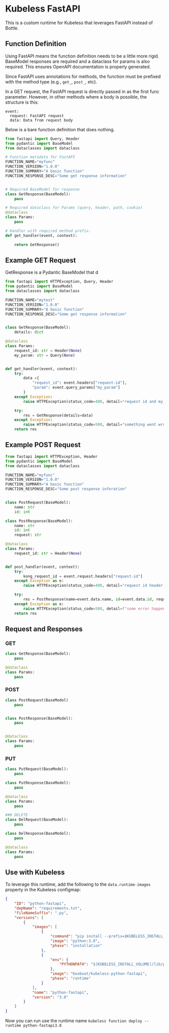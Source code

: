 # Kubeless FastAPI

This is a custom runtime for Kubeless that leverages FastAPI instead of Bottle.

## Function Definition

Using FastAPI means the function definition needs to be a little more rigid. BaseModel responses are required and a dataclass for params is also required. This ensures OpenAPI documentation is properly generated. 

Since FastAPI uses annotations for methods, the function must be prefixed with the method type (e.g., `get_`, `post_`, etc). 

In a GET request, the FastAPI request is directly passed in as the first func parameter. However, in other methods where a body is possible, the structure is this:

```
event:
  request: FastAPI request
  data: Data from request body
```

Below is a bare function definition that does nothing.

```python
from fastapi import Query, Header
from pydantic import BaseModel
from dataclasses import dataclass

# Function metadata for FastAPI
FUNCTION_NAME="myfunc"
FUNCTION_VERSION="1.0.0"
FUNCTION_SUMMARY="A basic function"
FUNCTION_RESPONSE_DESC="Some get response information"


# Required BaseModel for response
class GetResponse(BaseModel):
    pass

# Required dataclass for Params (query, header, path, cookie)
@dataclass
class Params:
    pass

# Handler with required method prefix.
def get_handler(event, context):

    return GetResponse()
```
    

## Example GET Request

GetResponse is a Pydantic BaseModel that d

```python
from fastapi import HTTPException, Query, Header
from pydantic import BaseModel
from dataclasses import dataclass

FUNCTION_NAME="mytest"
FUNCTION_VERSION="1.0.0"
FUNCTION_SUMMARY="A basic function"
FUNCTION_RESPONSE_DESC="Some get response information"


class GetResponse(BaseModel):
    details: dict

@dataclass
class Params:
    request_id: str = Header(None)
    my_param: str = Query(None)


def get_handler(event, context):
    try:
        data ={
            "request_id": event.headers["request-id"],
            "param": event.query_params["my_param"]
        }
    except Exception:
        raise HTTPException(status_code=400, detail="request id and my_param must be set")

    try:
        res = GetResponse(details=data)
    except Exception:
        raise HTTPException(status_code=500, detail="something went wrong")
    return res
```

## Example POST Request

```python
from fastapi import HTTPException, Header
from pydantic import BaseModel
from dataclasses import dataclass

FUNCTION_NAME="myfunc"
FUNCTION_VERSION="1.0.0"
FUNCTION_SUMMARY="A basic function"
FUNCTION_RESPONSE_DESC="Some post response inforation"


class PostRequest(BaseModel):
    name: str
    id: int

class PostResponse(BaseModel):
    name: str
    id: int
    request: str

@dataclass
class Params:
    request_id: str = Header(None)


def post_handler(event, context):
    try:
        kong_request_id = event.request.headers["request-id"]
    except Exception as e:
        raise HTTPException(status_code=400, detail="request id header required")

    try:
        res = PostResponse(name=event.data.name, id=event.data.id, request=request_id)
    except Exception as e:
        raise HTTPException(status_code=500, detail=f"some error happened {e}")
    return res
```

## Request and Responses

### GET
```python
class GetResponse(BaseModel):
    pass

@dataclass
class Params:
    pass
```

### POST
```python
class PostRequest(BaseModel)
    pass


class PostResponse(BaseModel):
    pass


@dataclass
class Params:
    pass
```

### PUT
```python
class PutRequest(BaseModel):
    pass

class PutResponse(BaseModel):
    pass

@dataclass
class Params:
    pass

### DELETE
class DelRequest(BaseModel):
    pass

class DelResponse(BaseModel):
    pass

@dataclass
class Params:
    pass
```


## Use with Kubeless

To leverage this runtime, add the following to the `data.runtime-images` property in the Kubeless configmap:

```json
{
    "ID": "python-fastapi",
    "depName": "requirements.txt",
    "fileNameSuffix": ".py",
    "versions": [
        {
            "images": [
                {
                    "command": "pip install --prefix=$KUBELESS_INSTALL_VOLUME -r $KUBELESS_DEPS_FILE",
                    "image": "python:3.8",
                    "phase": "installation"
                },
                {
                    "env": {
                        "PYTHONPATH": "$(KUBELESS_INSTALL_VOLUME)/lib/python3.8/site-packages:$(KUBELESS_INSTALL_VOLUME)"
                    },
                    "image": "boxboat/kubeless-python-fastapi",
                    "phase": "runtime"
                }
            ],
            "name": "python-fastapi",
            "version": "3.8"
        }
    ]
}
```

Now you can run use the runtime name `kubeless function deploy --runtime python-fastapi3.8`